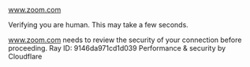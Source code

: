 www.zoom.com

Verifying you are human. This may take a few seconds.

www.zoom.com needs to review the security of your connection before proceeding.
Ray ID: 9146da971cd1d039
Performance & security by Cloudflare